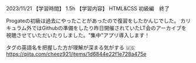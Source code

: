 2023/11/21
【学習時間】
1.5h
【学習内容】
HTML&CSS 初級編　終了

Progateの初級は過去にやったことがあったので復習をしたかんじでした。
カリキュラム外ではGithubの準備をしたり昨日開催されていたLT会のアーカイブを視聴させていただいたりしました。"集中"アプリ導入します！


タグの英語名を把握した方が理解が深まる気がする :us: 
https://qiita.com/cheez921/items/1d6844e22f1e728a475e
